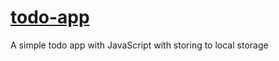 # [todo-app](https://shaxxxboz.github.io/todo-app/index.html)
A simple todo app with JavaScript with storing to local storage
